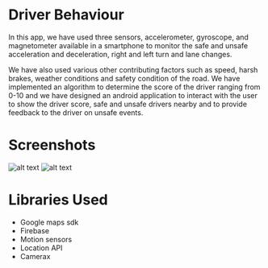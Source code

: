# Driver Behaviour
In this app, we have used three sensors, accelerometer, gyroscope, and magnetometer available in a smartphone to monitor the safe and unsafe acceleration and deceleration, right and left turn and lane changes. 

We have also used various other contributing factors such as speed, harsh brakes, weather conditions and safety condition of the road. 
We have implemented an algorithm to determine the score of the driver ranging from 0-10 and we have designed an android application to interact with the user to show the driver score, safe and unsafe drivers nearby and to provide feedback to the driver on unsafe events.

# Screenshots
![alt text](https://github.com/bavly19/Driver-Behaviour/blob/main/images/Screenshot_20200227_222640_com.example.uttam.driver_behaviour.jpg?raw=true|height=50)
![alt text](https://github.com/bavly19/Driver-Behaviour/blob/main/images/Screenshot_20200227_222741_com.example.uttam.driver_behaviour.jpg?raw=true|height=50)

# Libraries Used
* Google maps sdk
* Firebase
* Motion sensors
* Location API
* Camerax
